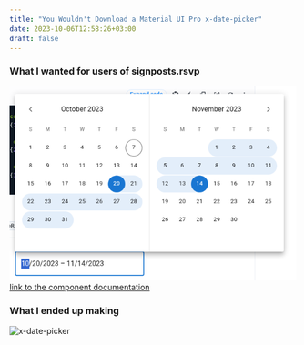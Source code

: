 ```yaml
---
title: "You Wouldn't Download a Material UI Pro x-date-picker"
date: 2023-10-06T12:58:26+03:00
draft: false
---
```


### What I wanted for users of signposts.rsvp

![x-date-picker](img/datepicker.png)
[link to the component documentation](https://mui.com/x/react-date-pickers/date-range-picker/#use-a-single-input-field)

### What I ended up making

![x-date-picker](https://res.cloudinary.com/dhqkvqdcy/image/upload/v1696667711/samples/untitled_adlcmd_1_1_xmffvs.gif)
